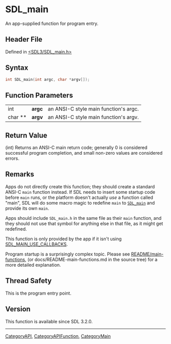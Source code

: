 # SDL_main

An app-supplied function for program entry.

## Header File

Defined in [<SDL3/SDL_main.h>](https://github.com/libsdl-org/SDL/blob/main/include/SDL3/SDL_main.h)

## Syntax

```c
int SDL_main(int argc, char *argv[]);
```

## Function Parameters

|         |          |                                       |
| ------- | -------- | ------------------------------------- |
| int     | **argc** | an ANSI-C style main function's argc. |
| char ** | **argv** | an ANSI-C style main function's argv. |

## Return Value

(int) Returns an ANSI-C main return code; generally 0 is considered
successful program completion, and small non-zero values are considered
errors.

## Remarks

Apps do not directly create this function; they should create a standard
ANSI-C `main` function instead. If SDL needs to insert some startup code
before `main` runs, or the platform doesn't actually _use_ a function
called "main", SDL will do some macro magic to redefine `main` to
[`SDL_main`](SDL_main) and provide its own `main`.

Apps should include `SDL_main.h` in the same file as their `main` function,
and they should not use that symbol for anything else in that file, as it
might get redefined.

This function is only provided by the app if it isn't using
[SDL_MAIN_USE_CALLBACKS](SDL_MAIN_USE_CALLBACKS).

Program startup is a surprisingly complex topic. Please see
[README/main-functions](README/main-functions), (or
docs/README-main-functions.md in the source tree) for a more detailed
explanation.

## Thread Safety

This is the program entry point.

## Version

This function is available since SDL 3.2.0.

----
[CategoryAPI](CategoryAPI), [CategoryAPIFunction](CategoryAPIFunction), [CategoryMain](CategoryMain)

